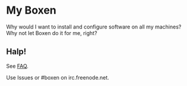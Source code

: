 # My Boxen

Why would I want to install and configure software on all my machines? Why not let Boxen do it for me, right?

## Halp!

See [FAQ](https://github.com/boxen/our-boxen/blob/master/docs/faq.md).

Use Issues or #boxen on irc.freenode.net.
